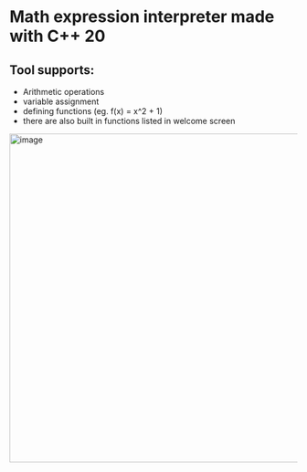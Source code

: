 # Math expression interpreter made with C++ 20
## Tool supports:
- Arithmetic operations
- variable assignment
- defining functions (eg. f(x) = x^2 + 1)
- there are also built in functions listed in welcome screen

<img width="1036" height="576" alt="image" src="https://github.com/user-attachments/assets/59801904-78d3-4e43-92f0-005d9e006d38" />


